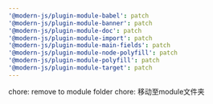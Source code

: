 ```yaml
---
'@modern-js/plugin-module-babel': patch
'@modern-js/plugin-module-banner': patch
'@modern-js/plugin-module-doc': patch
'@modern-js/plugin-module-import': patch
'@modern-js/plugin-module-main-fields': patch
'@modern-js/plugin-module-node-polyfill': patch
'@modern-js/plugin-module-polyfill': patch
'@modern-js/plugin-module-target': patch
---
```


chore: remove to module folder
chore: 移动至module文件夹

